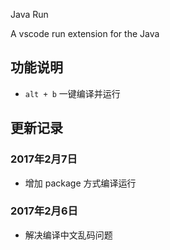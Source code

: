 Java Run

A vscode run extension for the Java
## 功能说明
- `alt + b` 一键编译并运行


## 更新记录

### 2017年2月7日

- 增加 package 方式编译运行


### 2017年2月6日

- 解决编译中文乱码问题